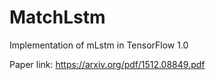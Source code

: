# MatchLstm
Implementation of mLstm in TensorFlow 1.0

Paper link: https://arxiv.org/pdf/1512.08849.pdf
